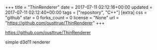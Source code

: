 +++
title = "ThinRenderer"
date = 2017-07-11 02:12:16+00:00
updated = 2017-07-11 02:12:40+00:00
tags = ["repository", "C++"]
[extra]
css = "github"
star = 0
forks_count = 0
license = "None"
url = "https://github.com/ousttrue/ThinRenderer"
+++

<https://github.com/ousttrue/ThinRenderer>

simple d3d11 renderer
